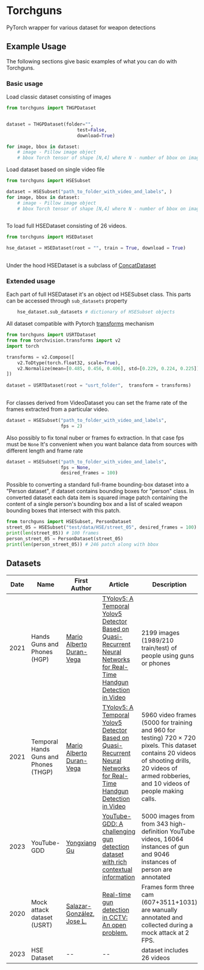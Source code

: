# Torchguns
PyTorch wrapper for various dataset for weapon detections


## Example Usage

The following sections give basic examples of what you can do with Torchguns.


### Basic usage 

Load classic dataset consisting of images
```python
from torchguns import THGPDataset


dataset = THGPDataset(folder="",
                          test=False,
                          download=True)

for image, bbox in dataset:
    # image - Pillow image object
    # bbox Torch tensor of shape [N,4] where N - number of bbox on image

```

Load dataset based on single video file

```python
from torchguns import HSESubset

dataset = HSESubset("path_to_folder_with_video_and_labels", )
for image, bbox in dataset:
    # image - Pillow image object
    # bbox Torch tensor of shape [N,4] where N - number of bbox on image
 
```

To load full HSEDataset consisting of 26 videos.
```python
from torchguns import HSEDataset

hse_dataset = HSEDataset(root = "", train = True, download = True)
 
```
Under the hood HSEDataset is a subclass of [ConcatDataset](https://pytorch.org/docs/stable/data.html#torch.utils.data.ConcatDataset)


### Extended usage
Each part of full HSEDataset it's an object od HSESubset class. 
This parts can be accessed through `sub_datasets` property 

```python
    hse_dataset.sub_datasets # dictionary of HSESubset objects

```


All dataset compatible with Pytorch [transforms](https://pytorch.org/vision/0.16/auto_examples/transforms/plot_transforms_getting_started.html?highlight=transforms) mechanism

```python
from torchguns import USRTDataset
from from torchvision.transforms import v2
import torch 

transforms = v2.Compose([
    v2.ToDtype(torch.float32, scale=True),
    v2.Normalize(mean=[0.485, 0.456, 0.406], std=[0.229, 0.224, 0.225]),
])
  
dataset = USRTDataset(root = "usrt_folder",  transform = transforms)
 
```


For classes derived from VideoDataset you can set the frame rate of the frames extracted from a particular video.  

```python
dataset = HSESubset("path_to_folder_with_video_and_labels",
                    fps = 2)
```

Also possibly to fix tonal nuber or frames fo extraction. In that case fps must be `None`
It's convenient when you want balance data from sources with different length and frame rate

```python
dataset = HSESubset("path_to_folder_with_video_and_labels",
                    fps = None,
                    desired_frames = 100)
```


Possible  to converting a standard full-frame bounding-box dataset into a "Person dataset", if dataset contains bounding boxes for "person" class.
In converted dataset each data item is squared image patch containing the content of a single person's bounding box
and a list of scaled weapon bounding boxes that intersect with this patch.

```python
from torchguns import HSESubset, PersonDataset
street_05 = HSESubset("test/data/HSE/street_05", desired_frames = 100)
print(len(street_05)) # 100 frames
person_street_05 = PersonDataset(street_05)
print(len(person_street_05)) # 246 patch along with bbox
```



## Datasets

| Date | Name                                  | First Author                                                                                    | Article                                                                                                                                                   | Description                                                                                                                                                                                        | Link                                                                                                                                                                  
|------|---------------------------------------|-------------------------------------------------------------------------------------------------|-----------------------------------------------------------------------------------------------------------------------------------------------------------|----------------------------------------------------------------------------------------------------------------------------------------------------------------------------------------------------|-----------------------------------------------------------------------------------------------------------------------------------------------------------------------|
| 2021 | Hands Guns and Phones (HGP)           | [Mario Alberto Duran-Vega](https://arxiv.org/search/cs?searchtype=author&query=Duran-Vega,+M+A) | [TYolov5: A Temporal Yolov5 Detector Based on Quasi-Recurrent Neural Networks for Real-Time Handgun Detection in Video](https://arxiv.org/abs/2111.08867) | 2199 images (1989/210 train/test) of people using guns or phones                                                                                                                                   | [download](https://drive.google.com/file/d/138Zp7MuchcS4He6LBFSTow5q97BwnpWv)                                                                                         |
| 2021 | Temporal Hands Guns and Phones (THGP) | [Mario Alberto Duran-Vega](https://arxiv.org/search/cs?searchtype=author&query=Duran-Vega,+M+A) | [TYolov5: A Temporal Yolov5 Detector Based on Quasi-Recurrent Neural Networks for Real-Time Handgun Detection in Video](https://arxiv.org/abs/2111.08867) | 5960 video frames (5000 for training and 960 for testing) 720 × 720 pixels. This dataset contains 20 videos of shooting drills, 20 videos of armed robberies, and 10 videos of people making calls. | [download](https://drive.google.com/file/d/1hF7Vr6g0fG56Oy3Jdnm2t9Y3TK9W9bn4)                                                                                         |
| 2023 | YouTube-GDD                           | [Yongxiang Gu](https://arxiv.org/search/cs?searchtype=author&query=Gu,+Y)                       | [YouTube-GDD: A challenging gun detection dataset with rich contextual information](https://arxiv.org/abs/2203.04129)                                     | 5000 images from from 343 high-definition YouTube videos,  16064 instances of gun and 9046 instances of person are annotated                                                                       | [data](https://drive.google.com/file/d/1TH6kSx7WoFRrUPbxcDGYBrFrYUI1ReWa) [code](https://github.com/UCAS-GYX/YouTube-GDD)                                             |
| 2020 | Mock attack dataset (USRT)            | [Salazar-González, Jose L.](https://www.scopus.com/authid/detail.uri?authorId=57219090287)      | [Real-time gun detection in CCTV: An open problem. ](https://doi.org/10.1016/j.neunet.2020.09.013)                                                        | Frames form three cam (607+3511+1031) are мanually annotated and collected during a mock attack at 2 FPS.                                                                                          | [data](https://uses0-my.sharepoint.com/:u:/g/personal/jsalazar_us_es/Ee7yqsE68U9PhnNHZneIuTABfTX5P9iVClJyxIKORfBJvg?e=VpXVtT) [code](https://github.com/Deepknowledge-US/US-Real-time-gun-detection-in-CCTV-An-open-problem-dataset) |
|2023|HSE Dataset| --                                                                                              | --                                                                                                                                                        | dataset includes 26 videos                                                                                                                                                                         |[code](https://github.com/Gan4x4/torchguns)|
